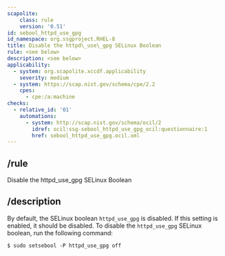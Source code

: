 ```yaml
---
scapolite:
    class: rule
    version: '0.51'
id: sebool_httpd_use_gpg
id_namespace: org.ssgproject.RHEL-8
title: Disable the httpd\_use\_gpg SELinux Boolean
rule: <see below>
description: <see below>
applicability:
  - system: org.scapolite.xccdf.applicability
    severity: medium
  - system: https://scap.nist.gov/schema/cpe/2.2
    cpes:
      - cpe:/a:machine
checks:
  - relative_id: '01'
    automations:
      - system: http://scap.nist.gov/schema/ocil/2
        idref: ocil:ssg-sebool_httpd_use_gpg_ocil:questionnaire:1
        href: sebool_httpd_use_gpg.ocil.xml
---
```



## /rule

Disable the httpd\_use\_gpg SELinux Boolean

## /description

By
default, the SELinux boolean `httpd_use_gpg` is disabled. If this
setting is enabled, it should be disabled. To disable the
`httpd_use_gpg` SELinux boolean, run the following command:

``` 
$ sudo setsebool -P httpd_use_gpg off
```
